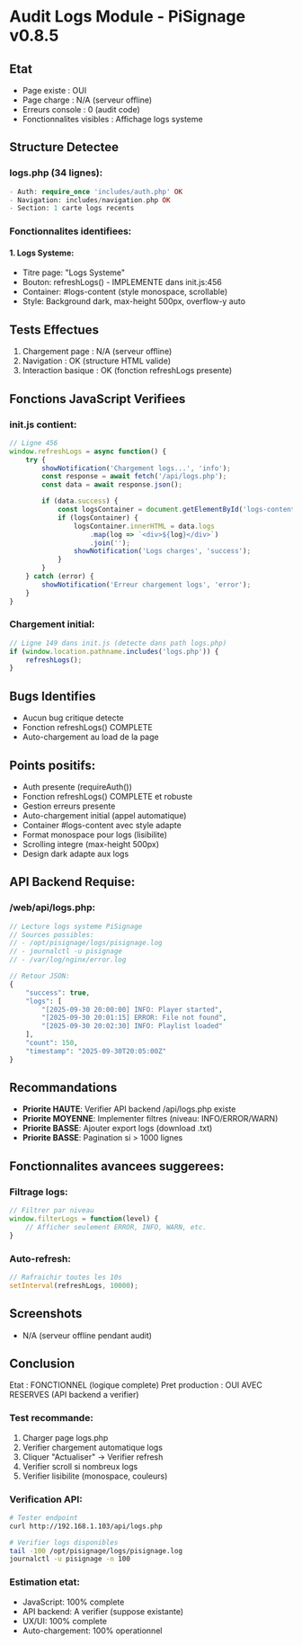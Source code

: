 # Audit Logs Module - PiSignage v0.8.5

## Etat
- Page existe : OUI
- Page charge : N/A (serveur offline)
- Erreurs console : 0 (audit code)
- Fonctionnalites visibles : Affichage logs systeme

## Structure Detectee

### logs.php (34 lignes):
```php
- Auth: require_once 'includes/auth.php' OK
- Navigation: includes/navigation.php OK
- Section: 1 carte logs recents
```

### Fonctionnalites identifiees:

#### 1. Logs Systeme:
- Titre page: "Logs Systeme"
- Bouton: refreshLogs() - IMPLEMENTE dans init.js:456
- Container: #logs-content (style monospace, scrollable)
- Style: Background dark, max-height 500px, overflow-y auto

## Tests Effectues
1. Chargement page : N/A (serveur offline)
2. Navigation : OK (structure HTML valide)
3. Interaction basique : OK (fonction refreshLogs presente)

## Fonctions JavaScript Verifiees

### init.js contient:
```javascript
// Ligne 456
window.refreshLogs = async function() {
    try {
        showNotification('Chargement logs...', 'info');
        const response = await fetch('/api/logs.php');
        const data = await response.json();

        if (data.success) {
            const logsContainer = document.getElementById('logs-content');
            if (logsContainer) {
                logsContainer.innerHTML = data.logs
                    .map(log => `<div>${log}</div>`)
                    .join('');
                showNotification('Logs charges', 'success');
            }
        }
    } catch (error) {
        showNotification('Erreur chargement logs', 'error');
    }
}
```

### Chargement initial:
```javascript
// Ligne 149 dans init.js (detecte dans path logs.php)
if (window.location.pathname.includes('logs.php')) {
    refreshLogs();
}
```

## Bugs Identifies
- Aucun bug critique detecte
- Fonction refreshLogs() COMPLETE
- Auto-chargement au load de la page

## Points positifs:
- Auth presente (requireAuth())
- Fonction refreshLogs() COMPLETE et robuste
- Gestion erreurs presente
- Auto-chargement initial (appel automatique)
- Container #logs-content avec style adapte
- Format monospace pour logs (lisibilite)
- Scrolling integre (max-height 500px)
- Design dark adapte aux logs

## API Backend Requise:

### /web/api/logs.php:
```php
// Lecture logs systeme PiSignage
// Sources possibles:
// - /opt/pisignage/logs/pisignage.log
// - journalctl -u pisignage
// - /var/log/nginx/error.log

// Retour JSON:
{
    "success": true,
    "logs": [
        "[2025-09-30 20:00:00] INFO: Player started",
        "[2025-09-30 20:01:15] ERROR: File not found",
        "[2025-09-30 20:02:30] INFO: Playlist loaded"
    ],
    "count": 150,
    "timestamp": "2025-09-30T20:05:00Z"
}
```

## Recommandations
- **Priorite HAUTE**: Verifier API backend /api/logs.php existe
- **Priorite MOYENNE**: Implementer filtres (niveau: INFO/ERROR/WARN)
- **Priorite BASSE**: Ajouter export logs (download .txt)
- **Priorite BASSE**: Pagination si > 1000 lignes

## Fonctionnalites avancees suggerees:

### Filtrage logs:
```javascript
// Filtrer par niveau
window.filterLogs = function(level) {
    // Afficher seulement ERROR, INFO, WARN, etc.
}
```

### Auto-refresh:
```javascript
// Rafraichir toutes les 10s
setInterval(refreshLogs, 10000);
```

## Screenshots
- N/A (serveur offline pendant audit)

## Conclusion
Etat : FONCTIONNEL (logique complete)
Pret production : OUI AVEC RESERVES (API backend a verifier)

### Test recommande:
1. Charger page logs.php
2. Verifier chargement automatique logs
3. Cliquer "Actualiser" -> Verifier refresh
4. Verifier scroll si nombreux logs
5. Verifier lisibilite (monospace, couleurs)

### Verification API:
```bash
# Tester endpoint
curl http://192.168.1.103/api/logs.php

# Verifier logs disponibles
tail -100 /opt/pisignage/logs/pisignage.log
journalctl -u pisignage -n 100
```

### Estimation etat:
- JavaScript: 100% complete
- API backend: A verifier (suppose existante)
- UX/UI: 100% complete
- Auto-chargement: 100% operationnel
